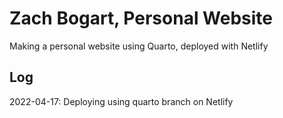 # Zach Bogart, Personal Website

Making a personal website using Quarto, deployed with Netlify

## Log
2022-04-17: Deploying using quarto branch on Netlify